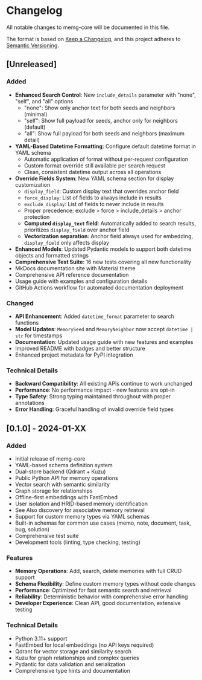 # Changelog

All notable changes to memg-core will be documented in this file.

The format is based on [Keep a Changelog](https://keepachangelog.com/en/1.0.0/),
and this project adheres to [Semantic Versioning](https://semver.org/spec/v2.0.0.html).

## [Unreleased]

### Added
- **Enhanced Search Control**: New `include_details` parameter with "none", "self", and "all" options
  - "none": Show only anchor text for both seeds and neighbors (minimal)
  - "self": Show full payload for seeds, anchor only for neighbors (default)
  - "all": Show full payload for both seeds and neighbors (maximum detail)
- **YAML-Based Datetime Formatting**: Configure default datetime format in YAML schema
  - Automatic application of format without per-request configuration
  - Custom format override still available per search request
  - Clean, consistent datetime output across all operations
- **Override Fields System**: New YAML schema section for display customization
  - `display_field`: Custom display text that overrides anchor field
  - `force_display`: List of fields to always include in results
  - `exclude_display`: List of fields to never include in results
  - Proper precedence: exclude > force > include_details > anchor protection
  - **Computed `display_text` field**: Automatically added to search results, prioritizes `display_field` over anchor field
  - **Vectorization separation**: Anchor field always used for embedding, `display_field` only affects display
- **Enhanced Models**: Updated Pydantic models to support both datetime objects and formatted strings
- **Comprehensive Test Suite**: 16 new tests covering all new functionality
- MkDocs documentation site with Material theme
- Comprehensive API reference documentation
- Usage guide with examples and configuration details
- GitHub Actions workflow for automated documentation deployment

### Changed
- **API Enhancement**: Added `datetime_format` parameter to search functions
- **Model Updates**: `MemorySeed` and `MemoryNeighbor` now accept `datetime | str` for timestamps
- **Documentation**: Updated usage guide with new features and examples
- Improved README with badges and better structure
- Enhanced project metadata for PyPI integration

### Technical Details
- **Backward Compatibility**: All existing APIs continue to work unchanged
- **Performance**: No performance impact - new features are opt-in
- **Type Safety**: Strong typing maintained throughout with proper annotations
- **Error Handling**: Graceful handling of invalid override field types

## [0.1.0] - 2024-01-XX

### Added
- Initial release of memg-core
- YAML-based schema definition system
- Dual-store backend (Qdrant + Kuzu)
- Public Python API for memory operations
- Vector search with semantic similarity
- Graph storage for relationships
- Offline-first embeddings with FastEmbed
- User isolation and HRID-based memory identification
- See Also discovery for associative memory retrieval
- Support for custom memory types via YAML schemas
- Built-in schemas for common use cases (memo, note, document, task, bug, solution)
- Comprehensive test suite
- Development tools (linting, type checking, testing)

### Features
- **Memory Operations**: Add, search, delete memories with full CRUD support
- **Schema Flexibility**: Define custom memory types without code changes
- **Performance**: Optimized for fast semantic search and retrieval
- **Reliability**: Deterministic behavior with comprehensive error handling
- **Developer Experience**: Clean API, good documentation, extensive testing

### Technical Details
- Python 3.11+ support
- FastEmbed for local embeddings (no API keys required)
- Qdrant for vector storage and similarity search
- Kuzu for graph relationships and complex queries
- Pydantic for data validation and serialization
- Comprehensive type hints and documentation
